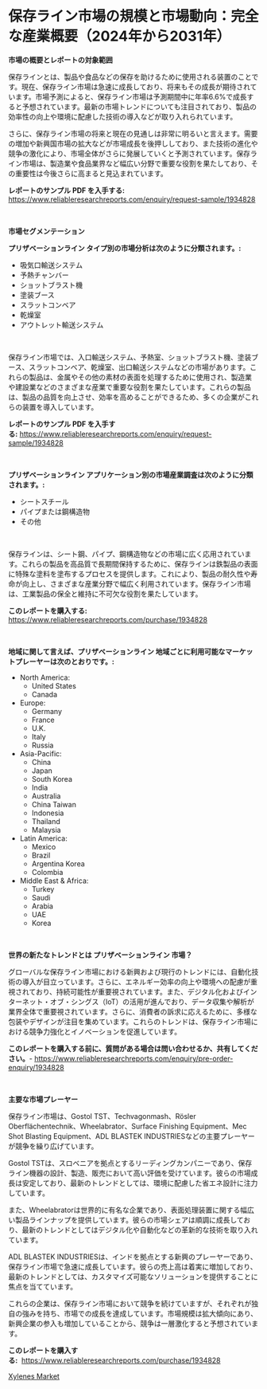 <p><h1>保存ライン市場の規模と市場動向：完全な産業概要（2024年から2031年）</h1></p><p><strong>市場の概要とレポートの対象範囲</strong></p>
<p><p>保存ラインとは、製品や食品などの保存を助けるために使用される装置のことです。現在、保存ライン市場は急速に成長しており、将来もその成長が期待されています。市場予測によると、保存ライン市場は予測期間中に年率6.6%で成長すると予想されています。最新の市場トレンドについても注目されており、製品の効率性の向上や環境に配慮した技術の導入などが取り入れられています。</p><p>さらに、保存ライン市場の将来と現在の見通しは非常に明るいと言えます。需要の増加や新興国市場の拡大などが市場成長を後押ししており、また技術の進化や競争の激化により、市場全体がさらに発展していくと予測されています。保存ライン市場は、製造業や食品業界など幅広い分野で重要な役割を果たしており、その重要性は今後さらに高まると見込まれています。</p></p>
<p><strong>レポートのサンプル PDF を入手する:</strong> <a href="https://www.reliableresearchreports.com/enquiry/request-sample/1934828">https://www.reliableresearchreports.com/enquiry/request-sample/1934828</a></p>
<p>&nbsp;</p>
<p><strong>市場セグメンテーション</strong></p>
<p><strong>プリザベーションライン タイプ別の市場分析は次のように分類されます。:</strong></p>
<p><ul><li>吸気口輸送システム</li><li>予熱チャンバー</li><li>ショットブラスト機</li><li>塗装ブース</li><li>スラットコンベア</li><li>乾燥室</li><li>アウトレット輸送システム</li></ul></p>
<p>&nbsp;</p>
<p><p>保存ライン市場では、入口輸送システム、予熱室、ショットブラスト機、塗装ブース、スラットコンベア、乾燥室、出口輸送システムなどの市場があります。これらの製品は、金属やその他の素材の表面を処理するために使用され、製造業や建設業などのさまざまな産業で重要な役割を果たしています。これらの製品は、製品の品質を向上させ、効率を高めることができるため、多くの企業がこれらの装置を導入しています。</p></p>
<p><strong>レポートのサンプル PDF を入手する:</strong>&nbsp;<a href="https://www.reliableresearchreports.com/enquiry/request-sample/1934828">https://www.reliableresearchreports.com/enquiry/request-sample/1934828</a></p>
<p>&nbsp;</p>
<p><strong> プリザベーションライン アプリケーション別の市場産業調査は次のように分類されます。:</strong></p>
<p><ul><li>シートスチール</li><li>パイプまたは鋼構造物</li><li>その他</li></ul></p>
<p>&nbsp;</p>
<p><p>保存ラインは、シート鋼、パイプ、鋼構造物などの市場に広く応用されています。これらの製品を高品質で長期間保持するために、保存ラインは鉄製品の表面に特殊な塗料を塗布するプロセスを提供します。これにより、製品の耐久性や寿命が向上し、さまざまな産業分野で幅広く利用されています。保存ライン市場は、工業製品の保全と維持に不可欠な役割を果たしています。</p></p>
<p><strong>このレポートを購入する:</strong>&nbsp; <a href="https://www.reliableresearchreports.com/purchase/1934828">https://www.reliableresearchreports.com/purchase/1934828</a></p>
<p>&nbsp;</p>
<p><strong>地域に関して言えば、プリザベーションライン 地域ごとに利用可能なマーケットプレーヤーは次のとおりです。:</strong></p>
<p><ul>
    <li>
        North America:
        <ul>
            <li>United States</li>
            <li>Canada</li>
        </ul>
    </li>
    <li>
        Europe:
        <ul>
            <li>Germany</li>
            <li>France</li>
            <li>U.K.</li>
            <li>Italy</li>
            <li>Russia</li>
        </ul>
    </li>
    <li>
        Asia-Pacific:
        <ul>
            <li>China</li>
            <li>Japan</li>
            <li>South Korea</li>
            <li>India</li>
            <li>Australia</li>
            <li>China Taiwan</li>
            <li>Indonesia</li>
            <li>Thailand</li>
            <li>Malaysia</li>
        </ul>
    </li>
    <li>
        Latin America:
        <ul>
            <li>Mexico</li>
            <li>Brazil</li>
            <li>Argentina Korea</li>
            <li>Colombia</li>
        </ul>
    </li>
    <li>
        Middle East & Africa:
        <ul>
            <li>Turkey</li>
            <li>Saudi</li>
            <li>Arabia</li>
            <li>UAE</li>
            <li>Korea</li>
        </ul>
    </li>
    </ul></p>
<p>&nbsp;</p>
<p><strong>世界の新たなトレンドとは プリザベーションライン 市場？</strong></p>
<p><p>グローバルな保存ライン市場における新興および現行のトレンドには、自動化技術の導入が目立っています。さらに、エネルギー効率の向上や環境への配慮が重視されており、持続可能性が重要視されています。また、デジタル化およびインターネット・オブ・シングス（IoT）の活用が進んでおり、データ収集や解析が業界全体で重要視されています。さらに、消費者の訴求に応えるために、多様な包装やデザインが注目を集めています。これらのトレンドは、保存ライン市場における競争力強化とイノベーションを促進しています。</p></p>
<p><strong>このレポートを購入する前に、質問がある場合は問い合わせるか、共有してください。</strong>- <a href="https://www.reliableresearchreports.com/enquiry/pre-order-enquiry/1934828">https://www.reliableresearchreports.com/enquiry/pre-order-enquiry/1934828</a></p>
<p>&nbsp;</p>
<p><strong>主要な市場プレーヤー</strong></p>
<p><p>保存ライン市場は、Gostol TST、Techvagonmash、Rösler Oberflächentechnik、Wheelabrator、Surface Finishing Equipment、Mec Shot Blasting Equipment、ADL BLASTEK INDUSTRIESなどの主要プレーヤーが競争を繰り広げています。</p><p>Gostol TSTは、スロベニアを拠点とするリーディングカンパニーであり、保存ライン機器の設計、製造、販売において高い評価を受けています。彼らの市場成長は安定しており、最新のトレンドとしては、環境に配慮した省エネ設計に注力しています。</p><p>また、Wheelabratorは世界的に有名な企業であり、表面処理装置に関する幅広い製品ラインナップを提供しています。彼らの市場シェアは順調に成長しており、最新のトレンドとしてはデジタル化や自動化などの革新的な技術を取り入れています。</p><p>ADL BLASTEK INDUSTRIESは、インドを拠点とする新興のプレーヤーであり、保存ライン市場で急速に成長しています。彼らの売上高は着実に増加しており、最新のトレンドとしては、カスタマイズ可能なソリューションを提供することに焦点を当てています。</p><p>これらの企業は、保存ライン市場において競争を続けていますが、それぞれが独自の強みを持ち、市場での成長を達成しています。市場規模は拡大傾向にあり、新興企業の参入も増加していることから、競争は一層激化すると予想されています。</p></p>
<p><strong>このレポートを購入する:</strong>&nbsp;&nbsp;<a href="https://www.reliableresearchreports.com/purchase/1934828">https://www.reliableresearchreports.com/purchase/1934828</a></p>
<p><p><a href="https://simplistic-meeting-7ee.notion.site/Global-Xylenes-Market-Size-and-Market-Trends-Insights-and-Projections-from-2024-to-2031-365c60e403e8442b9c91181d228e8159">Xylenes Market</a></p></p>